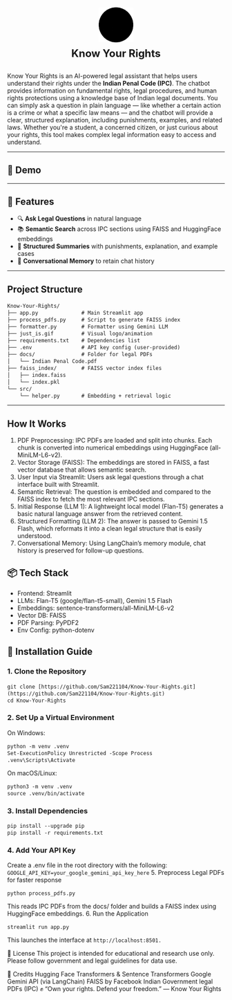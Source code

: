 # <p align="center"><img src="just_is.gif" alt="Logo" width="80"/><br><strong><span style="font-size: 24px;"> Know Your Rights</span></strong></p>


Know Your Rights is an AI-powered legal assistant that helps users understand their rights under the **Indian Penal Code (IPC)**. The chatbot provides information on fundamental rights, legal procedures, and human rights protections using a knowledge base of Indian legal documents. You can simply ask a question in plain language — like whether a certain action is a crime or what a specific law means — and the chatbot will provide a clear, structured explanation, including punishments, examples, and related laws. Whether you're a student, a concerned citizen, or just curious about your rights, this tool makes complex legal information easy to access and understand.

---

## 📸 Demo



---

## 🚀 Features

- 🔍 **Ask Legal Questions** in natural language
- 📚 **Semantic Search** across IPC sections using FAISS and HuggingFace embeddings
- 📖 **Structured Summaries** with punishments, explanation, and example cases
- 🧠 **Conversational Memory** to retain chat history

---

## Project Structure

```
Know-Your-Rights/
├── app.py              # Main Streamlit app
├── process_pdfs.py     # Script to generate FAISS index
├── formatter.py        # Formatter using Gemini LLM
├── just_is.gif         # Visual logo/animation
├── requirements.txt    # Dependencies list
├── .env                # API key config (user-provided)
├── docs/               # Folder for legal PDFs
│   └── Indian Penal Code.pdf
├── faiss_index/        # FAISS vector index files
│   ├── index.faiss
│   └── index.pkl
└── src/
    └── helper.py       # Embedding + retrieval logic
```
---
## How It Works
1. PDF Preprocessing: IPC PDFs are loaded and split into chunks. Each chunk is converted into numerical embeddings using HuggingFace (all-MiniLM-L6-v2).
2. Vector Storage (FAISS): The embeddings are stored in FAISS, a fast vector database that allows semantic search.
3. User Input via Streamlit: Users ask legal questions through a chat interface built with Streamlit.
4. Semantic Retrieval: The question is embedded and compared to the FAISS index to fetch the most relevant IPC sections.
5. Initial Response (LLM 1): A lightweight local model (Flan-T5) generates a basic natural language answer from the retrieved content.
6. Structured Formatting (LLM 2): The answer is passed to Gemini 1.5 Flash, which reformats it into a clean legal structure that is easily understood.
7. Conversational Memory: Using LangChain’s memory module, chat history is preserved for follow-up questions.

## 📦 Tech Stack
- Frontend: Streamlit
- LLMs: Flan-T5 (google/flan-t5-small), Gemini 1.5 Flash
- Embeddings: sentence-transformers/all-MiniLM-L6-v2
- Vector DB: FAISS
- PDF Parsing: PyPDF2
- Env Config: python-dotenv


## 🔧 Installation Guide
### 1. Clone the Repository

```
git clone [https://github.com/Sam221104/Know-Your-Rights.git](https://github.com/Sam221104/Know-Your-Rights.git)
cd Know-Your-Rights
```
### 2. Set Up a Virtual Environment
On Windows:
```
python -m venv .venv
Set-ExecutionPolicy Unrestricted -Scope Process
.venv\Scripts\Activate
```
On macOS/Linux:
```
python3 -m venv .venv
source .venv/bin/activate
```
### 3. Install Dependencies
```
pip install --upgrade pip
pip install -r requirements.txt
```
### 4. Add Your API Key
Create a .env file in the root directory with the following:
```GOOGLE_API_KEY=your_google_gemini_api_key_here```
5. Preprocess Legal PDFs for faster response
```
python process_pdfs.py
```
This reads IPC PDFs from the docs/ folder and builds a FAISS index using HuggingFace embeddings.
6. Run the Application
```
streamlit run app.py
```
This launches the interface at ```http://localhost:8501.```


🔐 License
This project is intended for educational and research use only. Please follow government and legal guidelines for data use.

🙌 Credits
Hugging Face Transformers & Sentence Transformers
Google Gemini API (via LangChain)
FAISS by Facebook
Indian Government legal PDFs (IPC)
✊ “Own your rights. Defend your freedom.” — Know Your Rights
